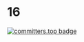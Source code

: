 # 16
[![committers.top badge](https://user-badge.committers.top/ethiopia_public/mitegab.svg)](https://user-badge.committers.top/ethiopia_public/mitegab)
